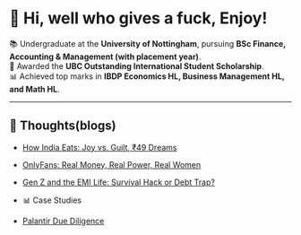 # 👋 Hi, well who gives a fuck, Enjoy! 

📚 Undergraduate at the **University of Nottingham**, pursuing **BSc Finance, Accounting & Management (with placement year)**.  
🏅 Awarded the **UBC Outstanding International Student Scholarship**.  
📊 Achieved top marks in **IBDP Economics HL, Business Management HL, and Math HL**.  

---
## 📖 Thoughts(blogs)
- [How India Eats: Joy vs. Guilt, ₹49 Dreams](blogs/how-india-eats.md)
- [OnlyFans: Real Money, Real Power, Real Women](blogs/onlyfans-real-money.md)
-  [Gen Z and the EMI Life: Survival Hack or Debt Trap?](blogs/genz-emi-life.md)

- 📊 Case Studies
- [Palantir Due Diligence](case-studies/palantir-due-diligence.md)







